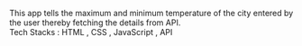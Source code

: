 This app tells the maximum and minimum temperature of the city entered by the user thereby fetching the details from API.
<br/>
Tech Stacks : HTML , CSS , JavaScript , API

